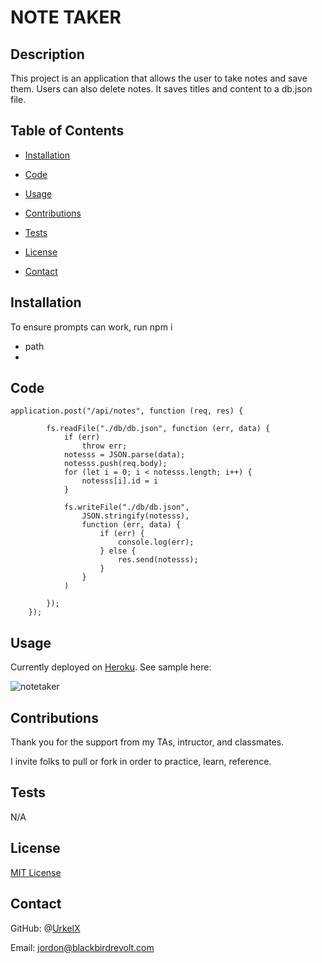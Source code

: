 
# NOTE TAKER

## Description
This project is an application that allows the user to take notes and save them. Users can also delete notes. It saves titles and content to a db.json file. 

## Table of Contents

* [Installation](#installation)

* [Code](#code)

* [Usage](#usage)

* [Contributions](#contributions)

* [Tests](#tests)

* [License](#license)

* [Contact](#contact)

## Installation
To ensure prompts can work, run npm i
* path
*

## Code
```
application.post("/api/notes", function (req, res) {

        fs.readFile("./db/db.json", function (err, data) {
            if (err)
                throw err;
            notesss = JSON.parse(data);
            notesss.push(req.body);
            for (let i = 0; i < notesss.length; i++) {
                notesss[i].id = i
            }

            fs.writeFile("./db/db.json",
                JSON.stringify(notesss),
                function (err, data) {
                    if (err) {
                        console.log(err);
                    } else {
                        res.send(notesss);
                    }
                }
            )

        });
    });
```


## Usage

Currently deployed on [Heroku](https://mysterious-brook-39227.herokuapp.com/). See sample here:

![notetaker](https://user-images.githubusercontent.com/70240665/102681202-1abd4700-4185-11eb-9029-7faacf76c047.png)


## Contributions
Thank you for the support from my TAs, intructor, and classmates. 

I invite folks to pull or fork in order to practice, learn, reference. 


## Tests
N/A


## License
[MIT License](https://github.com/UrkelX/Note-Taker/blob/main/LICENSE)


## Contact
GitHub: @[UrkelX](https://github.com/UrkelX)

Email: jordon@blackbirdrevolt.com

